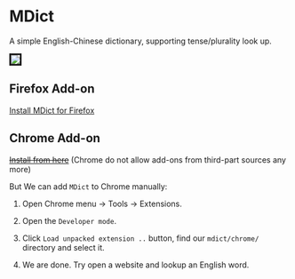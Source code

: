 MDict
=====

A simple English-Chinese dictionary, supporting tense/plurality look up.

<img src="http://mitnk.com/images/2012/07/mdict.png" border="3">

Firefox Add-on
--------------

[Install MDict for Firefox](https://addons.mozilla.org/en-US/firefox/addon/mdict/)


Chrome Add-on
-------------

<del>[Install from here](https://github.com/mitnk/mdict/raw/master/mdict.crx)</del> (Chrome do not allow add-ons from third-part sources any more)

But We can add `MDict` to Chrome manually:

1. Open Chrome menu -> Tools -> Extensions.

2. Open the `Developer mode`.

3. Click `Load unpacked extension ..` button, find our `mdict/chrome/` directory and select it.

5. We are done. Try open a website and lookup an English word.
